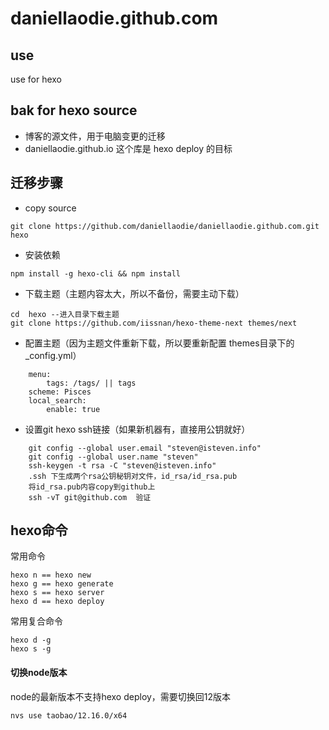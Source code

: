 daniellaodie.github.com
=================

## use
use for hexo

## bak for hexo source   
* 博客的源文件，用于电脑变更的迁移
* daniellaodie.github.io 这个库是 hexo deploy 的目标
 
## 迁移步骤
* copy source
```
git clone https://github.com/daniellaodie/daniellaodie.github.com.git hexo
```
* 安装依赖
```
npm install -g hexo-cli && npm install
```
* 下载主题（主题内容太大，所以不备份，需要主动下载）
```
cd  hexo --进入目录下载主题
git clone https://github.com/iissnan/hexo-theme-next themes/next
```
* 配置主题（因为主题文件重新下载，所以要重新配置 themes目录下的 _config.yml）
```
	menu:
		tags: /tags/ || tags
	scheme: Pisces
	local_search:
		enable: true
```
* 设置git hexo ssh链接（如果新机器有，直接用公钥就好）
```
	git config --global user.email "steven@isteven.info"
	git config --global user.name "steven"
	ssh-keygen -t rsa -C "steven@isteven.info"
	.ssh 下生成两个rsa公钥秘钥对文件，id_rsa/id_rsa.pub
	将id_rsa.pub内容copy到github上
	ssh -vT git@github.com  验证
```

## hexo命令
常用命令
```
hexo n == hexo new
hexo g == hexo generate
hexo s == hexo server
hexo d == hexo deploy
```
常用复合命令
```
hexo d -g
hexo s -g
```
#### 切换node版本
node的最新版本不支持hexo deploy，需要切换回12版本
```
nvs use taobao/12.16.0/x64
```